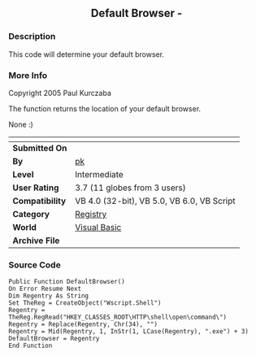 ﻿<div align="center">

## Default Browser \-


</div>

### Description

This code will determine your default browser.
 
### More Info
 
Copyright 2005 Paul Kurczaba

The function returns the location of your default browser.

None :)


<span>             |<span>
---                |---
**Submitted On**   |
**By**             |[pk](https://github.com/Planet-Source-Code/PSCIndex/blob/master/ByAuthor/pk.md)
**Level**          |Intermediate
**User Rating**    |3.7 (11 globes from 3 users)
**Compatibility**  |VB 4\.0 \(32\-bit\), VB 5\.0, VB 6\.0, VB Script
**Category**       |[Registry](https://github.com/Planet-Source-Code/PSCIndex/blob/master/ByCategory/registry__1-36.md)
**World**          |[Visual Basic](https://github.com/Planet-Source-Code/PSCIndex/blob/master/ByWorld/visual-basic.md)
**Archive File**   |[](https://github.com/Planet-Source-Code/pk-default-browser__1-58225/archive/master.zip)





### Source Code

```
Public Function DefaultBrowser()
On Error Resume Next
Dim Regentry As String
Set TheReg = CreateObject("Wscript.Shell")
Regentry = TheReg.RegRead("HKEY_CLASSES_ROOT\HTTP\shell\open\command\")
Regentry = Replace(Regentry, Chr(34), "")
Regentry = Mid(Regentry, 1, InStr(1, LCase(Regentry), ".exe") + 3)
DefaultBrowser = Regentry
End Function
```

